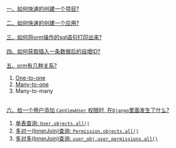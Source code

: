 &nbsp;  
[一、如何快速的创建一个项目?](./docs/QuickStart.md#如何快速的创建一个项目)  
&nbsp;  
[二、如何快速的创建一个应用?](./docs/QuickStart.md#如何快速的创建一个应用)  
&nbsp;  
[三、如何将orm操作的sql语句打印出来?](./docs/DebugSQL.md#如何将orm操作的sql语句打印出来?)  
&nbsp;  
[四、如何获取插入一条数据后的自增ID?](./docs/orm/IncrementalID.md)  
&nbsp;  
[五、orm有几种关系?](https://docs.djangoproject.com/en/3.2/topics/db/examples/)    
1. [One-to-one](./docs/orm/OneToOne.md)
2. [Many-to-one](./docs/orm/ManyToOne.md)
3. Many-to-many

&nbsp;  
[六、给一个用户添加 `CanViewUser` 权限时, 在`Django`里面发生了什么?](./docs/user-permissions/CanViewUser.md)

1. [单表查询: `User.objects.all()`](./docs/orm/SingleTableQuery.md)
2. [多对一(InnerJoin)查询: `Permission.objects.all()`](./docs/orm/InnerJoinQuery.md#排序声明)
3. [多对多(InnerJoin)查询: `user_obj.user_permissions.all()`](./docs/orm/InnerJoinQuery.md#多对多查询)
